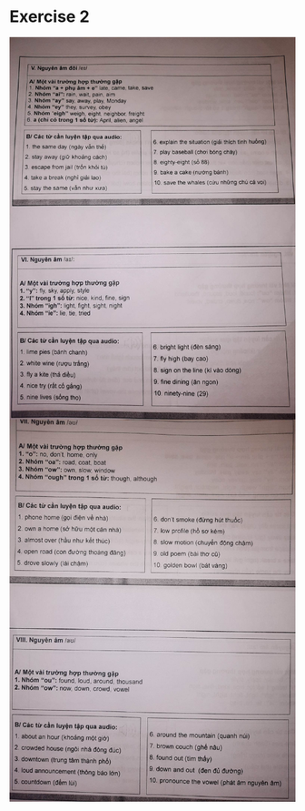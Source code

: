 # Exercise 2

<div align = "center">
  <img align="center" src= "https://github.com/zukahai/english-training/blob/main/exercise_3/images/1.jpg" />
  <img align="center" src= "https://github.com/zukahai/english-training/blob/main/exercise_3/images/2.jpg" />
</div>
